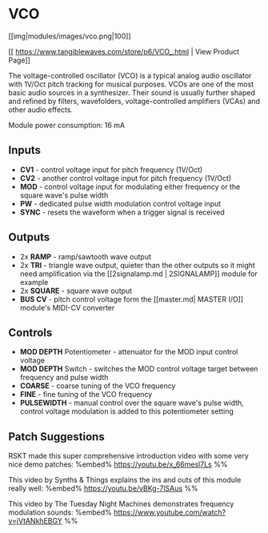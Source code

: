 # VCO
[[img|modules/images/vco.png|100]]

[[ https://www.tangiblewaves.com/store/p6/VCO_.html | View Product Page]]

The voltage-controlled oscillator (VCO) is a typical analog audio oscillator with 1V/Oct pitch tracking for musical purposes. VCOs are one of the most basic audio sources in a synthesizer. Their sound is usually further shaped and refined by filters, wavefolders, voltage-controlled amplifiers (VCAs) and other audio effects.

Module power consumption: 16 mA

## Inputs
* **CV1** - control voltage input for pitch frequency (1V/Oct)
* **CV2** - another control voltage input for pitch frequency (1V/Oct)
* **MOD** - control voltage input for modulating either frequency or the square wave's pulse width
* **PW** - dedicated pulse width modulation control voltage input
* **SYNC** - resets the waveform when a trigger signal is received

## Outputs
* 2x **RAMP** - ramp/sawtooth wave output
* 2x **TRI** - triangle wave output, quieter than the other outputs so it might need amplification via the [[2signalamp.md | 2SIGNALAMP]] module for example
* 2x **SQUARE** - square wave output
* **BUS CV** - pitch control voltage form the [[master.md| MASTER I/O]] module's MIDI-CV converter 

## Controls
* **MOD DEPTH** Potentiometer - attenuator for the MOD input control voltage
* **MOD DEPTH** Switch - switches the MOD control voltage target between frequency and pulse width
* **COARSE** - coarse tuning of the VCO frequency
* **FINE** - fine tuning of the VCO frequency
* **PULSEWIDTH** - manual control over the square wave's pulse width, control voltage modulation is added to this potentiometer setting

## Patch Suggestions
RSKT made this super comprehensive introduction video with some very nice demo patches:
%embed% https://youtu.be/x_66mesl7Ls %%

This video by Synths & Things explains the ins and outs of this module really well:
%embed% https://youtu.be/vBKg-7lSAus %%

This video by The Tuesday Night Machines demonstrates frequency modulation sounds:
%embed% https://www.youtube.com/watch?v=jVtANkhEBGY %%
